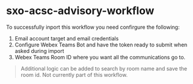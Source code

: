 # sxo-acsc-advisory-workflow

To successfully inport this workflow you need confirgure the following:
1. Email account target and email credentials
2. Configure Webex Teams Bot and have the token ready to submit when asked during import
3. Webex Teams Room ID where you want all the communications go to. 

> Additional logic can be added to search by room name and save the room id. Not currently part of this workflow.
